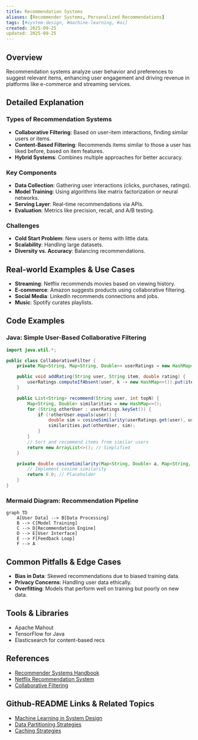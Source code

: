 ```yaml
---
title: Recommendation Systems
aliases: [Recommender Systems, Personalized Recommendations]
tags: [#system-design, #machine-learning, #ai]
created: 2025-09-25
updated: 2025-09-25
---
```


## Overview

Recommendation systems analyze user behavior and preferences to suggest relevant items, enhancing user engagement and driving revenue in platforms like e-commerce and streaming services.

## Detailed Explanation

### Types of Recommendation Systems

- **Collaborative Filtering**: Based on user-item interactions, finding similar users or items.
- **Content-Based Filtering**: Recommends items similar to those a user has liked before, based on item features.
- **Hybrid Systems**: Combines multiple approaches for better accuracy.

### Key Components

- **Data Collection**: Gathering user interactions (clicks, purchases, ratings).
- **Model Training**: Using algorithms like matrix factorization or neural networks.
- **Serving Layer**: Real-time recommendations via APIs.
- **Evaluation**: Metrics like precision, recall, and A/B testing.

### Challenges

- **Cold Start Problem**: New users or items with little data.
- **Scalability**: Handling large datasets.
- **Diversity vs. Accuracy**: Balancing recommendations.

## Real-world Examples & Use Cases

- **Streaming**: Netflix recommends movies based on viewing history.
- **E-commerce**: Amazon suggests products using collaborative filtering.
- **Social Media**: LinkedIn recommends connections and jobs.
- **Music**: Spotify curates playlists.

## Code Examples

### Java: Simple User-Based Collaborative Filtering

```java
import java.util.*;

public class CollaborativeFilter {
    private Map<String, Map<String, Double>> userRatings = new HashMap<>();

    public void addRating(String user, String item, double rating) {
        userRatings.computeIfAbsent(user, k -> new HashMap<>()).put(item, rating);
    }

    public List<String> recommend(String user, int topN) {
        Map<String, Double> similarities = new HashMap<>();
        for (String otherUser : userRatings.keySet()) {
            if (!otherUser.equals(user)) {
                double sim = cosineSimilarity(userRatings.get(user), userRatings.get(otherUser));
                similarities.put(otherUser, sim);
            }
        }
        // Sort and recommend items from similar users
        return new ArrayList<>(); // Simplified
    }

    private double cosineSimilarity(Map<String, Double> a, Map<String, Double> b) {
        // Implement cosine similarity
        return 0.0; // Placeholder
    }
}
```

### Mermaid Diagram: Recommendation Pipeline

```mermaid
graph TD
    A[User Data] --> B[Data Processing]
    B --> C[Model Training]
    C --> D[Recommendation Engine]
    D --> E[User Interface]
    E --> F[Feedback Loop]
    F --> A
```

## Common Pitfalls & Edge Cases

- **Bias in Data**: Skewed recommendations due to biased training data.
- **Privacy Concerns**: Handling user data ethically.
- **Overfitting**: Models that perform well on training but poorly on new data.

## Tools & Libraries

- Apache Mahout
- TensorFlow for Java
- Elasticsearch for content-based recs

## References

- [Recommender Systems Handbook](https://www.springer.com/gp/book/9780387858203)
- [Netflix Recommendation System](https://netflixtechblog.com/)
- [Collaborative Filtering](https://en.wikipedia.org/wiki/Collaborative_filtering)

## Github-README Links & Related Topics

- [Machine Learning in System Design](system-design/machine-learning-in-system-design/README.md)
- [Data Partitioning Strategies](system-design/data-partitioning-strategies/README.md)
- [Caching Strategies](system-design/caching-strategies/README.md)